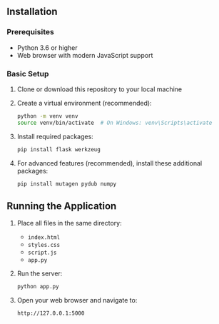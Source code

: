 
## Installation

### Prerequisites

- Python 3.6 or higher
- Web browser with modern JavaScript support

### Basic Setup

1. Clone or download this repository to your local machine

2. Create a virtual environment (recommended):
   ```bash
   python -m venv venv
   source venv/bin/activate  # On Windows: venv\Scripts\activate
   ```

3. Install required packages:
   ```bash
   pip install flask werkzeug
   ```

4. For advanced features (recommended), install these additional packages:
   ```bash
   pip install mutagen pydub numpy
   ```

## Running the Application

1. Place all files in the same directory:
   - `index.html`
   - `styles.css`
   - `script.js`
   - `app.py`

2. Run the server:
   ```bash
   python app.py
   ```

3. Open your web browser and navigate to:
   ```
   http://127.0.0.1:5000
   ```
